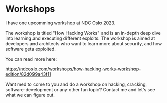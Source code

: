 # Workshops

I have one upcomming workshop at NDC Oslo 2023. 

The workshop is titled "How Hacking Works" and is an in-depth deep dive into learning and executing different exploits. The workshop is aimed at developers and architects who want to learn more about security, and how software gets exploited. 

You can read more here:

https://ndcoslo.com/workshops/how-hacking-works-workshop-edition/82d099a43f11

Want med to come to you and do a workshop on hacking, cracking, software-development or any other fun topic? Contact me and let's see what we can figure out.